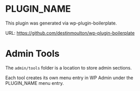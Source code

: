 # PLUGIN_NAME

This plugin was generated via wp-plugin-boilerplate.

URL: https://github.com/destinmoulton/wp-plugin-boilerplate

# Admin Tools

The `admin/tools` folder is a location to store admin sections.

Each tool creates its own menu entry in WP Admin under the
PLUGIN_NAME menu entry.